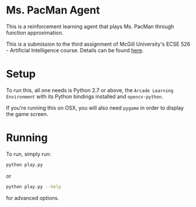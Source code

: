 # Ms. PacMan Agent

This is a reinforcement learning agent that plays Ms. PacMan through function
approximation.

This is a submission to the third assignment of McGill University's ECSE 526 -
Artificial Intelligence course. Details can be found
[here](http://www.cim.mcgill.ca/~jer/courses/ai/assignments/as3.html).

# Setup

To run this, all one needs is Python 2.7 or above, the
`Arcade Learning Environment` with its Python bindings installed and
`opencv-python`.

If you're running this on OSX, you will also need `pygame` in order to display
the game screen.

# Running

To run, simply run:

```bash
python play.py
```

or

```bash
python play.py --help
```

for advanced options.

